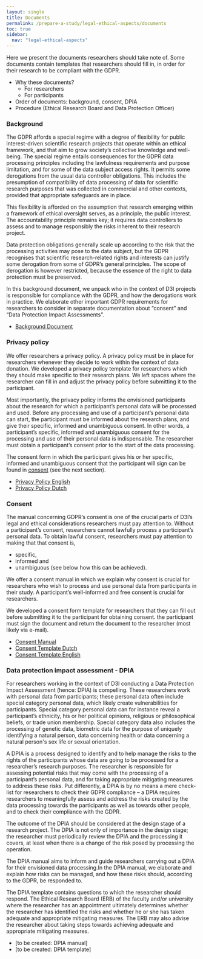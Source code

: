```yaml
---
layout: single
title: Documents
permalink: /prepare-a-study/legal-ethical-aspects/documents
toc: true
sidebar:
  nav: "legal-ethical-aspects"
---
```


Here we present the documents researchers should take note of. Some documents contain templates that researchers should fill in, in order for their research to be compliant with the GDPR.

* Why these documents?
    * For researchers
    * For participants
* Order of documents: background, consent, DPIA
* Procedure (Ethical Research Board and Data Protection Officer)


### Background
 
The GDPR affords a special regime with a degree of flexibility for public interest-driven scientific research projects that operate within an ethical framework, and that aim to grow society’s collective knowledge and well-being. The special regime entails consequences for the GDPR data processing principles including the lawfulness requirements and purpose limitation, and for some of the data subject access rights. It permits some derogations from the usual data controller obligations. This includes the presumption of compatibility of data processing of data for scientific research purposes that was collected in commercial and other contexts, provided that appropriate safeguards are in place. 

This flexibility is afforded on the assumption that research emerging within a framework of ethical oversight serves, as a principle, the public interest. The accountability principle remains key; it requires data controllers to assess and to manage responsibly the risks inherent to their research project. 

Data protection obligations generally scale up according to the risk that the processing activities may pose to the data subject, but the GDPR recognises that scientific research-related rights and interests can justify some derogation from some of GDPR’s general principles. The scope of derogation is however restricted, because the essence of the right to data protection must be preserved.

In this background document, we unpack who in the context of D3I projects is responsible for compliance with the GDPR, and how the derogations work in practice. We elaborate other important GDPR requirements for researchers to consider in separate documentation about “consent” and “Data Protection Impact Assessments”.

* [Background Document](/assets/documents/legal_ethical/Background_document_-_scientific_research_and_data_protection_-_Background_document.docx)

### Privacy policy

We offer researchers a privacy policy. A privacy policy must be in place for researchers whenever they decide to work within the context of data donation. We developed a privacy policy template for researchers which they should make specific to their research plans. We left spaces where the researcher can fill in and adjust the privacy policy before submitting it to the participant. 

Most importantly, the privacy policy informs the envisioned participants about the research for which a participant’s personal data will be processed and used. Before any processing and use of a participant’s personal data can start, the participant must be informed about the research plans, and give their specific, informed and unambiguous consent.  In other words, a participant’s specific, informed and unambiguous consent for the processing and use of their personal data is indispensable. The researcher must obtain a participant’s consent prior to the start of the data processing. 

The consent form in which the participant gives his or her specific, informed and unambiguous consent that the participant will sign can be found in [consent](/for-researchers/legal-ethical-aspects/documents#consent) (see the next section).

* [Privacy Policy English](/assets/documents/legal_ethical/Privacy_policy_EN.docx)
* [Privacy Policy Dutch](/assets/documents/legal_ethical/Privacy_policy_NL.docx)

### Consent
 
The manual concerning GDPR’s consent is one of the crucial parts of D3I’s legal and ethical considerations researchers must pay attention to. Without a participant’s consent, researchers cannot lawfully process a participant’s personal data. To obtain lawful consent, researchers must pay attention to making that that consent is,

* specific, 
* informed and 
* unambiguous (see below how this can be achieved). 

We offer a consent manual in which we explain why consent is crucial for researchers who wish to process and use personal data from participants in their study. A participant’s well-informed and free consent is crucial for researchers.

We developed a consent form template for researchers that they can fill out before submitting it to the participant for obtaining consent. the participant must sign the document and return the document to the researcher (most likely via e-mail).

* [Consent Manual](/assets/documents/legal_ethical/Consent_manual.pdf)
* [Consent Template Dutch](/assets/documents/legal_ethical/Consent_template_Dutch.docx)
* [Consent Template English](/assets/documents/legal_ethical/Consent_template_ENG.docx)

### Data protection impact assessment - DPIA

For researchers working in the context of D3I conducting a Data Protection Impact Assessment (hence: DPIA) is compelling. These researchers work with personal data from participants; these personal data often include special category personal data, which likely create vulnerabilities for participants. Special category personal data can for instance reveal a participant’s ethnicity, his or her political opinions, religious or philosophical beliefs, or trade union membership. Special category data also includes the processing of genetic data, biometric data for the purpose of uniquely identifying a natural person, data concerning health or data concerning a natural person's sex life or sexual orientation. 

A DPIA is a process designed to identify and to help manage the risks to the rights of the participants whose data are going to be processed for a researcher’s research purposes. The researcher is responsible for assessing potential risks that may come with the processing of a participant’s personal data, and for taking appropriate mitigating measures to address these risks. Put differently, a DPIA is by no means a mere check-list for researchers to check their GDPR compliance – a DPIA requires researchers to meaningfully assess and address the risks created by the data processing towards the participants as well as towards other people, and to check their compliance with the GDPR. 
 
The outcome of the DPIA should be considered at the design stage of a research project. The DPIA is not only of importance in the design stage; the researcher must periodically review the DPIA and the processing it covers, at least when there is a change of the risk posed by processing the operation. 

The DPIA manual aims to inform and guide researchers carrying out a DPIA for their envisioned data processing.In the DPIA manual, we elaborate and explain how risks can be managed, and how these risks should, according to the GDPR, be responded to. 

The DPIA template contains questions to which the researcher should respond. The Ethical Research Board (ERB) of the faculty and/or university where the researcher has an appointment ultimately determines whether the researcher has identified the risks and whether he or she has taken adequate and appropriate mitigating measures. The ERB may also advise the researcher about taking steps towards achieving adequate and appropriate mitigating measures.

* [to be created: DPIA manual]
* [to be created: DPIA template]
